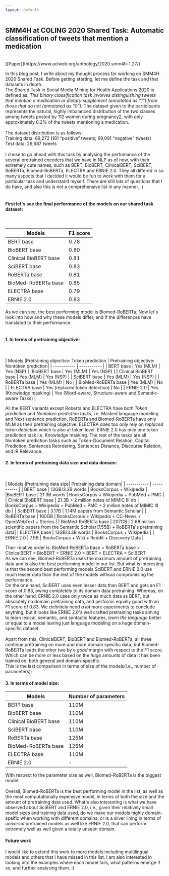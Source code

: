 ```yaml
---
layout: default
---
```


## SMM4H at COLING 2020 Shared Task: Automatic classification of tweets that mention a medication 
<br>
[[Paper]](https://www.aclweb.org/anthology/2020.smm4h-1.27/)


In this blog post, I write about my thought process for working on SMM4H 2020 Shared Task. Before getting starting, let me define the task and that datasets in depth.  <br>
The Shared Task in Social Media Mining for Health Applications 2020 is defined as: *This binary classification task involves distinguishing tweets that mention a medication or dietary supplement (annotated as “1”) from those that do not (annotated as “0”).*
The dataset given to the participants represents the natural, highly imbalanced distribution of the two classes among tweets posted by 112 women during pregnancy2, with only approximately 0.2% of the tweets mentioning a medication.<br> 
<br>
The dataset distribution is as follows:<br>
Training data: 69,272 (181 “positive” tweets; 69,091 “negative” tweets)<br>
Test data: 29,687 tweets<br>
<br>
I chose to go ahead with this task by analysing the perfomance of the several pretrained encoders that we have in NLP as of now, with their extremely cute names, such as BERT, BioBERT, ClinicalBERT, SciBERT, RoBERTa, Biomed-RoBERTa, ELECTRA and ERNIE 2.0. They all differed in so many aspects that I decided it would be fun to work with them for a particular task and understand myself. There are still lots of questions that I do have, and also this is not a comprehensive list in any manner. :)<br>
<br>
#### First let's see the final performance of the models on our shared task dataset:  
<br>

| Models    | F1 score |
| ----------- | ----------- |
| BERT base     |     0.78      |
|BioBERT base   |    0.80  |
| Clinical BioBERT base |   0.81     |
| SciBERT base |    0.83     |
| RoBERTa base   |    0.81    |
| BioMed-RoBERTa base   |  0.85     |
| ELECTRA base  |    0.79    |
| ERNIE 2.0  |     0.83      |

As we can see, the best performing model is Biomed-RoBERTa. 
Now let's look into how and why these models differ, and if the differences have translated to their performance.<br>
<br>
#### 1. In terms of pretraining objective: 
<br>

| Models    |Pretraining objective: Token prediction |  Pretraining objective: Nontoken prediction|
| ----------- | ----------- |
| BERT base     |    Yes (MLM)    |  Yes (NSP) |
|BioBERT base   |  Yes (MLM)  |    Yes (NSP)   |
| Clinical BioBERT base |  Yes (MLM)  |    Yes (NSP)   |
| SciBERT base |     Yes (MLM)  |    Yes (NSP)   |
| RoBERTa base   |      Yes (MLM)  |    No  |
| BioMed-RoBERTa base   |    Yes (MLM)  |    No  |
| ELECTRA base  |  Yes (replaced token detection)   |   No |
| ERNIE 2.0  |     Yes (Knowledge masking)    |  Yes (Word-aware, Structure-aware and Semantic-aware Tasks) |

All the BERT variants except Roberta and ELECTRA have both *Token prediction* and *Nontoken prediction tasks*, i.e. Masked language modeling and Next sentence prediction. RoBERTa and Biomed-RoBERTa have only MLM as their pretraining objective. ELECTRA does too only rely on *replaced token detection* which is also at token level. ERNIE 2.0 has only one token prediction task i.e. Knowledge masking. The rest of the tasks are all Nontoken prediction tasks such as Token-Document Relation, Capital Prediction, Sentences Reordering, Sentences Distance, Discourse Relation, and IR Relevance. <br>

#### 2. In terms of pretraining data size and data domain: 

<br>
 
 | Models    |Pretraining data size|  Pretraining data domain|
| ----------- | ----------- |
| BERT base     |   13GB/3.3B words |  BooksCorpus + Wikipedia |
|BioBERT base   |   21.3B words |    BooksCorpus + Wikipedia + PubMed + PMC |
| Clinical BioBERT base |  21.3B + 2 million notes of MIMIC III db  |  BooksCorpus + Wikipedia + PubMed + PMC  + 2 million notes of MIMIC III db     |
| SciBERT base |     3.17B |  1.14M papers from Semantic Scholar   |
| RoBERTa base   |      160GB  |  BooksCorpus + Wikipedia + CC-News + OpenWebText + Stories  | 
| BioMed-RoBERTa base   |    207GB |  2.68 million scientific papers from the Semantic Scholar(7.55B) + RoBERTa's pretraining data|
| ELECTRA base  |  13GB/3.3B words  | BooksCorpus + Wikipedia   |
| ERNIE 2.0  |   7.9B   | BooksCorpus + Wiki + Reddit + Discovery Data |

Their relative order is: BioMed-RoBERTa base > RoBERTa base > ClinicalBERT > BioBERT > ERNIE 2.0 > BERT = ELECTRA > SciBERT
<br>
As we can see, Biomed-RoBERTa uses the maximum amount of pretraining data and is also the best performing model in our list. But what is interesting is that the second best performing models SciBERT and ERNIE 2.0 use much lesser data than the rest of the models without compromising the performance. <br> 
On the one hand, SciBERT uses even lesser data than BERT and gets an F1 score of 0.83, owing completely to its domain data pretraining. Whereas, on the other hand, ERNIE 2.0 uses only twice as much data as BERT, but absolutely no domain pretraining data, and performs equally good with an F1 score of 0.83. We definitely need *a lot* more experiments to conclude anything, but it looks like ERNIE 2.0's well crafted pretraining tasks aiming to learn lexical, semantic, and syntactic features, *learn the language* better or equal to a model learing just language modeling on a huge domain-specific dataset.    
<br>
Apart from this, ClinicalBERT, BioBERT and Biomed-RoBERTa, all three continue pretraining on more and more domain specific data, but Biomed-RoBERTa leads the other two by a *good* margin with respect to the F1 score. Which can be more or less based on the *huge* amounts of data it has been trained on, both general and domain-specific. 
<br>
This is the last comparison in terms of size of the models(i.e., number of parameters):
#### 3. In terms of model size:

| Models    | Number of parameters |
| ----------- | ----------- |
| BERT base     |     110M     |
|BioBERT base   |    110M |
| Clinical BioBERT base |   110M     |
| SciBERT base |    110M   |
| RoBERTa base   |  125M    |
| BioMed-RoBERTa base   |  125M    |
| ELECTRA base  |    110M   |
| ERNIE 2.0  |    -    |

With respect to the parameter size as well, Biomed-RoBERTa is the biggest model. 
<br>
<br>
Overall, Biomed-RoBERTa is the best performing model in the list, as well as the most computationally expensive model, in terms of both the size and the amount of pretraining data used. What's also interesting is what we have observed about SciBERT and ERNIE 2.0, i.e., given their relatively small model sizes and training data used, do we make our models highly domain-speific when working with different domains, or is a silver lining in terms of *universal* pretrained models as well like ERNIE 2.0, that can perform extremely well as well given a totally unseen domain. 

#### Future work
I would like to extend this work to more models including multilingual models and others that I have missed in this list. I am also interested in looking into the examples where each model fails, what patterns emerge if so, and further analysing them. :)





